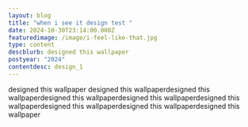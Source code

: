 ```yaml
---
layout: blog
title: "when i see it design test "
date: 2024-10-30T23:14:00.000Z
featuredimage: /image/i-feel-like-that.jpg
type: content
descblurb: designed this wallpaper
postyear: "2024"
contentdesc: design_1
---
```

designed this wallpaper designed this wallpaperdesigned this wallpaperdesigned this wallpaperdesigned this wallpaperdesigned this wallpaperdesigned this wallpaperdesigned this wallpaperdesigned this wallpaper
